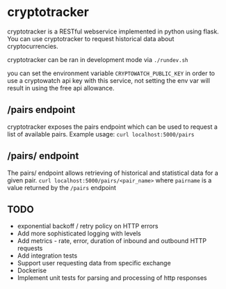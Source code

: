 # cryptotracker

cryptotracker is a RESTful webservice implemented in python using flask. You can use cryptotracker to request historical data about cryptocurrencies.

cryptotracker can be ran in development mode via
`./rundev.sh`

you can set the environment variable `CRYPTOWATCH_PUBLIC_KEY` in order to use a
cryptowatch api key with this service, not setting the env var will result in
using the free api allowance.

## /pairs endpoint
cryptotracker exposes the pairs endpoint which can be used to request a list of available pairs.
Example usage:
`curl localhost:5000/pairs`

## /pairs/<pair> endpoint
The pairs/<pair> endpoint allows retrieving of historical and statistical data for a given pair.
`curl localhost:5000/pairs/<pair_name>`
where `pairname` is a value returned by the `/pairs` endpoint

## TODO
* exponential backoff / retry policy on HTTP errors
* Add more sophisticated logging with levels
* Add metrics - rate, error, duration of inbound and outbound HTTP requests
* Add integration tests
* Support user requesting data from specific exchange
* Dockerise
* Implement unit tests for parsing and processing of http responses
